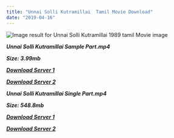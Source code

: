 ```yaml
---
title: "Unnai Solli Kutramillai  Tamil Movie Download"
date: "2019-04-16"
---
```


![Image result for Unnai Solli Kutramillai  1989 tamil Movie image](https://upload.wikimedia.org/wikipedia/en/thumb/b/bd/Unnai_Solli_Kutramillai_DVD_cover.jpg/220px-Unnai_Solli_Kutramillai_DVD_cover.jpg)

**_Unnai Solli Kutramillai Sample Part.mp4_**

**_Size: 3.99mb_**

**_[Download Server 1](http://b2.wetransfer.vip/files/{001906e6a029aa7b73d4a7534ffe44de21d3d443868dbd2fabdf209edab59abd}20Actor{001906e6a029aa7b73d4a7534ffe44de21d3d443868dbd2fabdf209edab59abd}20Hits{001906e6a029aa7b73d4a7534ffe44de21d3d443868dbd2fabdf209edab59abd}20Collection/Karthik{001906e6a029aa7b73d4a7534ffe44de21d3d443868dbd2fabdf209edab59abd}20Movies{001906e6a029aa7b73d4a7534ffe44de21d3d443868dbd2fabdf209edab59abd}20Collections/Unnai{001906e6a029aa7b73d4a7534ffe44de21d3d443868dbd2fabdf209edab59abd}20Solli{001906e6a029aa7b73d4a7534ffe44de21d3d443868dbd2fabdf209edab59abd}20Kutramillai{001906e6a029aa7b73d4a7534ffe44de21d3d443868dbd2fabdf209edab59abd}20(1990)/Unnai{001906e6a029aa7b73d4a7534ffe44de21d3d443868dbd2fabdf209edab59abd}20Solli{001906e6a029aa7b73d4a7534ffe44de21d3d443868dbd2fabdf209edab59abd}20Kutramillai{001906e6a029aa7b73d4a7534ffe44de21d3d443868dbd2fabdf209edab59abd}20{001906e6a029aa7b73d4a7534ffe44de21d3d443868dbd2fabdf209edab59abd}20Sample{001906e6a029aa7b73d4a7534ffe44de21d3d443868dbd2fabdf209edab59abd}20HD.mp4)_**

**_[Download Server 2](http://b2.wetransfer.vip/files/{001906e6a029aa7b73d4a7534ffe44de21d3d443868dbd2fabdf209edab59abd}20Actor{001906e6a029aa7b73d4a7534ffe44de21d3d443868dbd2fabdf209edab59abd}20Hits{001906e6a029aa7b73d4a7534ffe44de21d3d443868dbd2fabdf209edab59abd}20Collection/Karthik{001906e6a029aa7b73d4a7534ffe44de21d3d443868dbd2fabdf209edab59abd}20Movies{001906e6a029aa7b73d4a7534ffe44de21d3d443868dbd2fabdf209edab59abd}20Collections/Unnai{001906e6a029aa7b73d4a7534ffe44de21d3d443868dbd2fabdf209edab59abd}20Solli{001906e6a029aa7b73d4a7534ffe44de21d3d443868dbd2fabdf209edab59abd}20Kutramillai{001906e6a029aa7b73d4a7534ffe44de21d3d443868dbd2fabdf209edab59abd}20(1990)/Unnai{001906e6a029aa7b73d4a7534ffe44de21d3d443868dbd2fabdf209edab59abd}20Solli{001906e6a029aa7b73d4a7534ffe44de21d3d443868dbd2fabdf209edab59abd}20Kutramillai{001906e6a029aa7b73d4a7534ffe44de21d3d443868dbd2fabdf209edab59abd}20{001906e6a029aa7b73d4a7534ffe44de21d3d443868dbd2fabdf209edab59abd}20Sample{001906e6a029aa7b73d4a7534ffe44de21d3d443868dbd2fabdf209edab59abd}20HD.mp4)_**

**_Unnai Solli Kutramillai Single Part.mp4_**

**_Size: 548.8mb_**

**_[Download Server 1](http://b2.wetransfer.vip/files/{001906e6a029aa7b73d4a7534ffe44de21d3d443868dbd2fabdf209edab59abd}20Actor{001906e6a029aa7b73d4a7534ffe44de21d3d443868dbd2fabdf209edab59abd}20Hits{001906e6a029aa7b73d4a7534ffe44de21d3d443868dbd2fabdf209edab59abd}20Collection/Karthik{001906e6a029aa7b73d4a7534ffe44de21d3d443868dbd2fabdf209edab59abd}20Movies{001906e6a029aa7b73d4a7534ffe44de21d3d443868dbd2fabdf209edab59abd}20Collections/Unnai{001906e6a029aa7b73d4a7534ffe44de21d3d443868dbd2fabdf209edab59abd}20Solli{001906e6a029aa7b73d4a7534ffe44de21d3d443868dbd2fabdf209edab59abd}20Kutramillai{001906e6a029aa7b73d4a7534ffe44de21d3d443868dbd2fabdf209edab59abd}20(1990)/Unnai{001906e6a029aa7b73d4a7534ffe44de21d3d443868dbd2fabdf209edab59abd}20Solli{001906e6a029aa7b73d4a7534ffe44de21d3d443868dbd2fabdf209edab59abd}20Kutramillai{001906e6a029aa7b73d4a7534ffe44de21d3d443868dbd2fabdf209edab59abd}20{001906e6a029aa7b73d4a7534ffe44de21d3d443868dbd2fabdf209edab59abd}20Single{001906e6a029aa7b73d4a7534ffe44de21d3d443868dbd2fabdf209edab59abd}20Part{001906e6a029aa7b73d4a7534ffe44de21d3d443868dbd2fabdf209edab59abd}20HD.mp4)_**

**_[Download Server 2](http://b2.wetransfer.vip/files/{001906e6a029aa7b73d4a7534ffe44de21d3d443868dbd2fabdf209edab59abd}20Actor{001906e6a029aa7b73d4a7534ffe44de21d3d443868dbd2fabdf209edab59abd}20Hits{001906e6a029aa7b73d4a7534ffe44de21d3d443868dbd2fabdf209edab59abd}20Collection/Karthik{001906e6a029aa7b73d4a7534ffe44de21d3d443868dbd2fabdf209edab59abd}20Movies{001906e6a029aa7b73d4a7534ffe44de21d3d443868dbd2fabdf209edab59abd}20Collections/Unnai{001906e6a029aa7b73d4a7534ffe44de21d3d443868dbd2fabdf209edab59abd}20Solli{001906e6a029aa7b73d4a7534ffe44de21d3d443868dbd2fabdf209edab59abd}20Kutramillai{001906e6a029aa7b73d4a7534ffe44de21d3d443868dbd2fabdf209edab59abd}20(1990)/Unnai{001906e6a029aa7b73d4a7534ffe44de21d3d443868dbd2fabdf209edab59abd}20Solli{001906e6a029aa7b73d4a7534ffe44de21d3d443868dbd2fabdf209edab59abd}20Kutramillai{001906e6a029aa7b73d4a7534ffe44de21d3d443868dbd2fabdf209edab59abd}20{001906e6a029aa7b73d4a7534ffe44de21d3d443868dbd2fabdf209edab59abd}20Single{001906e6a029aa7b73d4a7534ffe44de21d3d443868dbd2fabdf209edab59abd}20Part{001906e6a029aa7b73d4a7534ffe44de21d3d443868dbd2fabdf209edab59abd}20HD.mp4)_**

